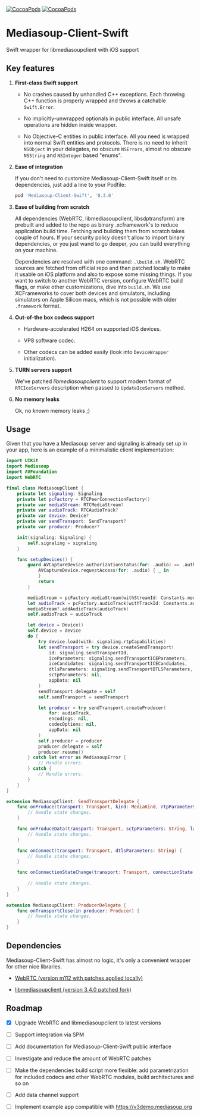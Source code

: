 [![CocoaPods](https://img.shields.io/cocoapods/v/Mediasoup-Client-Swift?style=flat)](https://img.shields.io/cocoapods/v/Mediasoup-Client-Swift)
[![CocoaPods](https://img.shields.io/cocoapods/l/Mediasoup-Client-Swift?style=flat)](https://img.shields.io/cocoapods/l/Mediasoup-Client-Swift)

# Mediasoup-Client-Swift

Swift wrapper for libmediasoupclient with iOS support

## Key features

1. **First-class Swift support**

   * No crashes caused by unhandled C++ exceptions. Each throwing C++ function is properly wrapped and throws a catchable `Swift.Error`.  

   * No implicitly-unwrapped optionals in public interface. All unsafe operations are hidden inside wrapper.

   * No Objective-C entities in public interface. All you need is wrapped into normal Swift entities and protocols. There is no need to inherit `NSObject` in your delegates, no obscure `NSErrors`, almost no obscure `NSString` and `NSInteger` based "enums".

2. **Ease of integration**

   If you don't need to customize Mediasoup-Client-Swift itself or its dependencies, just add a line to your Podfile:

   ```Ruby
   pod 'Mediasoup-Client-Swift', '0.3.0'
   ```

3. **Ease of building from scratch**

   All dependencies (WebRTC, libmediasoupclient, libsdptransform) are prebuilt and added to the repo as binary .xcframework's to reduce application build time. Fetching and building them from scratch takes couple of hours. If your security policy doesn't allow to import binary dependencies, or you just wand to go deeper, you can build everything on your machine.

   Dependencies are resolved with one command: `.\build.sh`. WebRTC sources are fetched from official repo and than patched locally to make it usable on iOS platform and also to expose some missing things. If you want to switch to another WebRTC version, configure WebRTC build flags, or make other customizations, dive into `build.sh`. We use XCFrameworks to cover both devices and simulators, including simulators on Apple Silicon macs, which is not possible with older `.framework` format.

4. **Out-of-the box codecs support**

   * Hardware-accelerated H264 on supported iOS devices.

   * VP8 software codec.

   * Other codecs can be added easily (look into `DeviceWrapper` initialization).

5. **TURN servers support**

   We've patched *libmediasoupclient* to support modern format of `RTCIceServer`s description when passed to `UpdateIceServers` method.

6. **No memory leaks**

   Ok, no *known* memory leaks ;)

## Usage

   Given that you have a Mediasoup server and signaling is already set up in your app, here is an example of a minimalistic client implementation:

   ```Swift
   import UIKit
   import Mediasoup
   import AVFoundation
   import WebRTC
   
   final class MediasoupClient {
       private let signaling: Signaling
       private let pcFactory = RTCPeerConnectionFactory()
       private var mediaStream: RTCMediaStream?
       private var audioTrack: RTCAudioTrack?
       private var device: Device?
       private var sendTransport: SendTransport?
       private var producer: Producer?
   
       init(signaling: Signaling) {
           self.signaling = signaling
       }
   
       func setupDevices() {
           guard AVCaptureDevice.authorizationStatus(for: .audio) == .authorized else {
               AVCaptureDevice.requestAccess(for: .audio) { _ in
               }
               return
           }
   
           mediaStream = pcFactory.mediaStream(withStreamId: Constants.mediaStreamId)
           let audioTrack = pcFactory.audioTrack(withTrackId: Constants.audioTrackId)
           mediaStream?.addAudioTrack(audioTrack)
           self.audioTrack = audioTrack
   
           let device = Device()
           self.device = device
           do {
               try device.load(with: signaling.rtpCapabilities)
               let sendTransport = try device.createSendTransport(
                   id: signaling.sendTransportId,
                   iceParameters: signaling.sendTransportICEParameters,
                   iceCandidates: signaling.sendTransportICECandidates,
                   dtlsParameters: signaling.sendTransportDTLSParameters,
                   sctpParameters: nil,
                   appData: nil
               )
               sendTransport.delegate = self
               self.sendTransport = sendTransport
   
               let producer = try sendTransport.createProducer(
                   for: audioTrack,
                   encodings: nil,
                   codecOptions: nil,
                   appData: nil
               )
               self.producer = producer
               producer.delegate = self
               producer.resume()
           } catch let error as MediasoupError {
               // Handle errors.
           } catch {
               // Handle errors.
           }
       }
   }
   
   extension MediasoupClient: SendTransportDelegate {
       func onProduce(transport: Transport, kind: MediaKind, rtpParameters: String, appData: String, callback: @escaping (String?) -> Void) {
           // Handle state changes.
       }
   
       func onProduceData(transport: Transport, sctpParameters: String, label: String, protocol dataProtocol: String, appData: String, callback: @escaping (String?) -> Void) {
           // Handle state changes.
       }
   
       func onConnect(transport: Transport, dtlsParameters: String) {
           // Handle state changes.
       }
   
       func onConnectionStateChange(transport: Transport, connectionState: TransportConnectionState) {
           
           // Handle state changes.
       }
   }
   
   extension MediasoupClient: ProducerDelegate {
       func onTransportClose(in producer: Producer) {
           // Handle state changes.
       }
   }
   ```

## Dependencies

Mediasoup-Client-Swift has almost no logic, it's only a convenient wrapper for other nice libraries. 

* [WebRTC (version m112 with patches applied locally)](https://groups.google.com/g/discuss-webrtc/c/ws0_MYHIBOw)

* [libmediasoupclient (version 3.4.0 patched fork)](https://github.com/VLprojects/libmediasoupclient) 

## Roadmap

- [x] Upgrade WebRTC and libmediasoupclient to latest versions

- [ ] Support integration via SPM

- [ ] Add documentation for Mediasoup-Client-Swift public interface

- [ ] Investigate and reduce the amount of WebRTC patches

- [ ] Make the dependencies build script more flexible: add parametrization for included codecs and other WebRTC modules, build architectures and so on

- [ ] Add data channel support

- [ ] Implement example app compatible with https://v3demo.mediasoup.org
